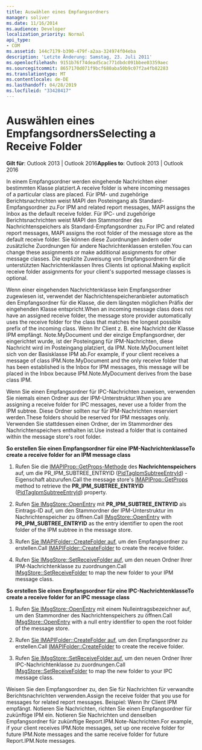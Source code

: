 ```yaml
---
title: Auswählen eines Empfangsordners
manager: soliver
ms.date: 11/16/2014
ms.audience: Developer
localization_priority: Normal
api_type:
- COM
ms.assetid: 144c7179-b390-479f-a2aa-324974f04eba
description: 'Letzte Änderung: Samstag, 23. Juli 2011'
ms.openlocfilehash: 9151b76f74dead5cac771dbdc091bbee03359aec
ms.sourcegitcommit: 8657170d071f9bcf680aba50b9c07f2a4fb82283
ms.translationtype: MT
ms.contentlocale: de-DE
ms.lasthandoff: 04/28/2019
ms.locfileid: "33428417"
---
```

# <a name="selecting-a-receive-folder"></a><span data-ttu-id="1bdb5-103">Auswählen eines Empfangsordners</span><span class="sxs-lookup"><span data-stu-id="1bdb5-103">Selecting a Receive Folder</span></span>

  
  
<span data-ttu-id="1bdb5-104">**Gilt für**: Outlook 2013 | Outlook 2016</span><span class="sxs-lookup"><span data-stu-id="1bdb5-104">**Applies to**: Outlook 2013 | Outlook 2016</span></span> 
  
<span data-ttu-id="1bdb5-105">In einem Empfangsordner werden eingehende Nachrichten einer bestimmten Klasse platziert.</span><span class="sxs-lookup"><span data-stu-id="1bdb5-105">A receive folder is where incoming messages of a particular class are placed.</span></span> <span data-ttu-id="1bdb5-106">Für IPM- und zugehörige Berichtsnachrichten weist MAPI den Posteingang als Standard-Empfangsordner zu.</span><span class="sxs-lookup"><span data-stu-id="1bdb5-106">For IPM and related report messages, MAPI assigns the Inbox as the default receive folder.</span></span> <span data-ttu-id="1bdb5-107">Für IPC- und zugehörige Berichtsnachrichten weist MAPI den Stammordner des Nachrichtenspeichers als Standard-Empfangsordner zu.</span><span class="sxs-lookup"><span data-stu-id="1bdb5-107">For IPC and related report messages, MAPI assigns the root folder of the message store as the default receive folder.</span></span> <span data-ttu-id="1bdb5-108">Sie können diese Zuordnungen ändern oder zusätzliche Zuordnungen für andere Nachrichtenklassen erstellen.</span><span class="sxs-lookup"><span data-stu-id="1bdb5-108">You can change these assignments or make additional assignments for other message classes.</span></span> <span data-ttu-id="1bdb5-109">Die explizite Zuweisung von Empfangsordnern für die unterstützten Nachrichtenklassen Ihres Clients ist optional.</span><span class="sxs-lookup"><span data-stu-id="1bdb5-109">Making explicit receive folder assignments for your client's supported message classes is optional.</span></span>
  
<span data-ttu-id="1bdb5-110">Wenn einer eingehenden Nachrichtenklasse kein Empfangsordner zugewiesen ist, verwendet der Nachrichtenspeicheranbieter automatisch den Empfangsordner für die Klasse, die dem längsten möglichen Präfix der eingehenden Klasse entspricht.</span><span class="sxs-lookup"><span data-stu-id="1bdb5-110">When an incoming message class does not have an assigned receive folder, the message store provider automatically uses the receive folder for the class that matches the longest possible prefix of the incoming class.</span></span> <span data-ttu-id="1bdb5-111">Wenn Ihr Client z. B. eine Nachricht der Klasse IPM empfängt. Note.MyDocument und der einzige Empfangsordner, der eingerichtet wurde, ist der Posteingang für IPM-Nachrichten, diese Nachricht wird im Posteingang platziert, da IPM. Note.MyDocument leitet sich von der Basisklasse IPM ab.</span><span class="sxs-lookup"><span data-stu-id="1bdb5-111">For example, if your client receives a message of class IPM.Note.MyDocument and the only receive folder that has been established is the Inbox for IPM messages, this message will be placed in the Inbox because IPM.Note.MyDocument derives from the base class IPM.</span></span>
  
<span data-ttu-id="1bdb5-112">Wenn Sie einen Empfangsordner für IPC-Nachrichten zuweisen, verwenden Sie niemals einen Ordner aus der IPM-Unterstruktur.</span><span class="sxs-lookup"><span data-stu-id="1bdb5-112">When you are assigning a receive folder for IPC messages, never use a folder from the IPM subtree.</span></span> <span data-ttu-id="1bdb5-113">Diese Ordner sollten nur für IPM-Nachrichten reserviert werden.</span><span class="sxs-lookup"><span data-stu-id="1bdb5-113">These folders should be reserved for IPM messages only.</span></span> <span data-ttu-id="1bdb5-114">Verwenden Sie stattdessen einen Ordner, der im Stammordner des Nachrichtenspeichers enthalten ist.</span><span class="sxs-lookup"><span data-stu-id="1bdb5-114">Use instead a folder that is contained within the message store's root folder.</span></span> 
  
 <span data-ttu-id="1bdb5-115">**So erstellen Sie einen Empfangsordner für eine IPM-Nachrichtenklasse**</span><span class="sxs-lookup"><span data-stu-id="1bdb5-115">**To create a receive folder for an IPM message class**</span></span>
  
1. <span data-ttu-id="1bdb5-116">Rufen Sie die [IMAPIProp::GetProps-Methode](imapiprop-getprops.md) des **Nachrichtenspeichers** auf, um die PR_IPM_SUBTREE_ENTRYID ([PidTagIpmSubtreeEntryId](pidtagipmsubtreeentryid-canonical-property.md)) -Eigenschaft abzurufen.</span><span class="sxs-lookup"><span data-stu-id="1bdb5-116">Call the message store's [IMAPIProp::GetProps](imapiprop-getprops.md) method to retrieve the **PR_IPM_SUBTREE_ENTRYID** ([PidTagIpmSubtreeEntryId](pidtagipmsubtreeentryid-canonical-property.md)) property.</span></span> 
    
2. <span data-ttu-id="1bdb5-117">Rufen [Sie IMsgStore::OpenEntry](imsgstore-openentry.md) mit **PR_IPM_SUBTREE_ENTRYID** als Eintrags-ID auf, um den Stammordner der IPM-Unterstruktur im Nachrichtenspeicher zu öffnen.</span><span class="sxs-lookup"><span data-stu-id="1bdb5-117">Call [IMsgStore::OpenEntry](imsgstore-openentry.md) with **PR_IPM_SUBTREE_ENTRYID** as the entry identifier to open the root folder of the IPM subtree in the message store.</span></span> 
    
3. <span data-ttu-id="1bdb5-118">Rufen [Sie IMAPIFolder::CreateFolder auf,](imapifolder-createfolder.md) um den Empfangsordner zu erstellen.</span><span class="sxs-lookup"><span data-stu-id="1bdb5-118">Call [IMAPIFolder::CreateFolder](imapifolder-createfolder.md) to create the receive folder.</span></span> 
    
4. <span data-ttu-id="1bdb5-119">Rufen [Sie IMsgStore::SetReceiveFolder auf,](imsgstore-setreceivefolder.md) um den neuen Ordner Ihrer IPM-Nachrichtenklasse zu zuordnungen.</span><span class="sxs-lookup"><span data-stu-id="1bdb5-119">Call [IMsgStore::SetReceiveFolder](imsgstore-setreceivefolder.md) to map the new folder to your IPM message class.</span></span> 
    
 <span data-ttu-id="1bdb5-120">**So erstellen Sie einen Empfangsordner für eine IPC-Nachrichtenklasse**</span><span class="sxs-lookup"><span data-stu-id="1bdb5-120">**To create a receive folder for an IPC message class**</span></span>
  
1. <span data-ttu-id="1bdb5-121">Rufen [Sie IMsgStore::OpenEntry](imsgstore-openentry.md) mit einem Nulleintragsbezeichner auf, um den Stammordner des Nachrichtenspeichers zu öffnen.</span><span class="sxs-lookup"><span data-stu-id="1bdb5-121">Call [IMsgStore::OpenEntry](imsgstore-openentry.md) with a null entry identifier to open the root folder of the message store.</span></span> 
    
2. <span data-ttu-id="1bdb5-122">Rufen [Sie IMAPIFolder::CreateFolder auf,](imapifolder-createfolder.md) um den Empfangsordner zu erstellen.</span><span class="sxs-lookup"><span data-stu-id="1bdb5-122">Call [IMAPIFolder::CreateFolder](imapifolder-createfolder.md) to create the receive folder.</span></span> 
    
3. <span data-ttu-id="1bdb5-123">Rufen [Sie IMsgStore::SetReceiveFolder auf,](imsgstore-setreceivefolder.md) um den neuen Ordner Ihrer IPC-Nachrichtenklasse zu zuordnungen.</span><span class="sxs-lookup"><span data-stu-id="1bdb5-123">Call [IMsgStore::SetReceiveFolder](imsgstore-setreceivefolder.md) to map the new folder to your IPC message class.</span></span> 
    
<span data-ttu-id="1bdb5-124">Weisen Sie den Empfangsordner zu, den Sie für Nachrichten für verwandte Berichtsnachrichten verwenden.</span><span class="sxs-lookup"><span data-stu-id="1bdb5-124">Assign the receive folder that you use for messages for related report messages.</span></span> <span data-ttu-id="1bdb5-125">Beispiel: Wenn Ihr Client IPM empfängt. Notieren Sie Nachrichten, richten Sie einen Empfangsordner für zukünftige IPM ein. Notieren Sie Nachrichten und denselben Empfangsordner für zukünftige Report.IPM.Note-Nachrichten.</span><span class="sxs-lookup"><span data-stu-id="1bdb5-125">For example, if your client receives IPM.Note messages, set up one receive folder for future IPM.Note messages and the same receive folder for future Report.IPM.Note messages.</span></span>
  

